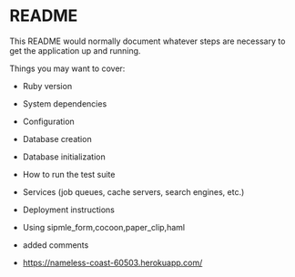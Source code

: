 # README

This README would normally document whatever steps are necessary to get the
application up and running.

Things you may want to cover:

* Ruby version 

* System dependencies

* Configuration

* Database creation

* Database initialization

* How to run the test suite

* Services (job queues, cache servers, search engines, etc.)

* Deployment instructions

* Using sipmle_form,cocoon,paper_clip,haml
* added comments
* https://nameless-coast-60503.herokuapp.com/
